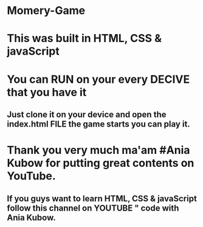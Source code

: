 # Momery-Game
# This was built in HTML, CSS & javaScript


# You can RUN on your every DECIVE that you have it
## Just clone it on your device and open the index.html FILE the game starts you can play it.
# Thank you very much ma'am #Ania Kubow for putting great contents on YouTube.
## If you guys want to learn HTML, CSS & javaScript follow this channel on YOUTUBE " code with Ania Kubow.
